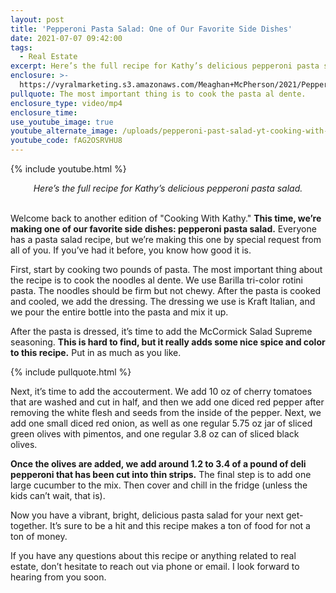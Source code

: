 ```yaml
---
layout: post
title: 'Pepperoni Pasta Salad: One of Our Favorite Side Dishes'
date: 2021-07-07 09:42:00
tags:
  - Real Estate
excerpt: Here’s the full recipe for Kathy’s delicious pepperoni pasta salad.
enclosure: >-
  https://vyralmarketing.s3.amazonaws.com/Meaghan+McPherson/2021/Pepperoni+Pasta+Salad_+One+of+Our+Favorite+Side+Dishes+(1).mp4
pullquote: The most important thing is to cook the pasta al dente.
enclosure_type: video/mp4
enclosure_time:
use_youtube_image: true
youtube_alternate_image: /uploads/pepperoni-past-salad-yt-cooking-with-kathy.jpg
youtube_code: fAG2OSRVHU8
---
```

{% include youtube.html %}

<center><em>Here&rsquo;s the full recipe for Kathy&rsquo;s delicious pepperoni pasta salad.</em></center>

<center>&nbsp;</center>

Welcome back to another edition of "Cooking With Kathy."&nbsp;**This time, we’re making one of our favorite side dishes: pepperoni pasta salad.** Everyone has a pasta salad recipe, but we’re making this one by special request from all of you. If you’ve had it before, you know how good it is.

First, start by cooking two pounds of pasta. The most important thing about the recipe is to cook the noodles al dente. We use Barilla tri-color rotini pasta. The noodles should be firm but not chewy. After the pasta is cooked and cooled, we add the dressing. The dressing we use is Kraft Italian, and we pour the entire bottle into the pasta and mix it up.

After the pasta is dressed, it’s time to add the McCormick Salad Supreme seasoning. **This is hard to find, but it really adds some nice spice and color to this recipe.** Put in as much as you like.

{% include pullquote.html %}

Next, it’s time to add the accouterment. We add 10 oz of cherry tomatoes that are washed and cut in half, and then we add one diced red pepper after removing the white flesh and seeds from the inside of the pepper. Next, we add one small diced red onion, as well as one regular 5.75 oz jar of sliced green olives with pimentos, and one regular 3.8 oz can of sliced black olives.

**Once the olives are added, we add around 1.2 to 3.4 of a pound of deli pepperoni that has been cut into thin strips.** The final step is to add one large cucumber to the mix. Then cover and chill in the fridge (unless the kids can’t wait, that is).

Now you have a vibrant, bright, delicious pasta salad for your next get-together. It’s sure to be a hit and this recipe makes a ton of food for not a ton of money.

If you have any questions about this recipe or anything related to real estate, don’t hesitate to reach out via phone or email. I look forward to hearing from you soon.
